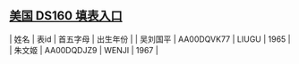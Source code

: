 

## [美国 DS160 填表入口 ](https://ceac.state.gov/genniv/)

| 姓名 | 表id    | 首五字母 | 出生年份 | 
| 吴刘国平 | AA00DQVK77 | LIUGU | 1965 |
| 朱文姬 | AA00DQDJZ9 | WENJI | 1967 |
